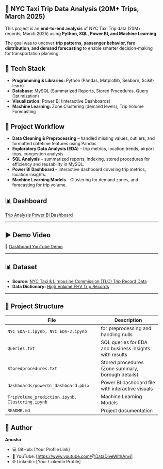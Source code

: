 ## 🚖 NYC Taxi Trip Data Analysis (20M+ Trips, March 2025)

This project is an **end-to-end analysis** of NYC Taxi Trip data (20M+ records, March 2025) using **Python, SQL, Power BI, and Machine Learning**.  

The goal was to uncover **trip patterns, passenger behavior, fare distribution, and demand forecasting** to enable smarter decision-making for transportation planning.

## 🔧 Tech Stack
- **Programming & Libraries:** Python (Pandas, Matplotlib, Seaborn, Scikit-learn)  
- **Database:** MySQL (Summarized Reports, Stored Procedures, Query Optimization)  
- **Visualization:** Power BI (Interactive Dashboards)  
- **Machine Learning:** Zone Clustering (demand levels), Trip Volume Forecasting  

## 📂 Project Workflow
- **Data Cleaning & Preprocessing** – handled missing values, outliers, and formatted datetime features using Pandas.  
- **Exploratory Data Analysis (EDA)** – trip metrics, location trends, airport trips, congestion analysis.  
- **SQL Analysis** – summarized reports, indexing, stored procedures for efficiency and reusability in MySQL.  
- **Power BI Dashboard** – interactive dashboard covering trip metrics, location insights.  
- **Machine Learning Models** – Clustering for demand zones, and forecasting for trip volume.  

## 📊 Dashboard 
[Trip Analysis Power BI Dashboard](https://app.powerbi.com/groups/me/reports/09ecd170-b1bf-4d5b-a95e-fdf2c507f0c6/e50c0942fa964830a51b?experience=power-bi)

---

## ▶️ Demo Video
🎥 [Dashboard YouTube Demo](https://www.youtube.com/watch?v=SHvaOIHxmbY)  

---

## 📊 Dataset
- **Source:** [NYC Taxi & Limousine Commission (TLC) Trip Record Data](https://www.nyc.gov/site/tlc/about/tlc-trip-record-data.page)  
- **Data Dictionary:** [High Volume FHV Trip Records](https://www.nyc.gov/assets/tlc/downloads/pdf/data_dictionary_trip_records_hvfhs.pdf)
---

##  📂 Project Structure

|         File                | Description |
|-----------------------------|-------------|
| `NYC EDA-1.ipynb, NYC EDA-2.ipynb`       | for preprocessing and handling nulls |
| `Queries.txt` | SQL queries for EDA and business insights with results |
| `Storedprocedures.txt`      | Stored procedures (Zone summary, borough details) |
| `dashboards/powerbi_dashboard.pbix`  | Power BI dashboard file with interactive visuals |
| `TripVolume_prediction.ipynb, Clustering.ipynb`  | Machine Learning Models |
| `README.md`                           | Project documentation |



## 👤 Author
**Anusha**  
- 💻 GitHub: [Your Profile Link]  
- 🎥 YouTube: [https://www.youtube.com/@DataDiveWithAnvi]  
- 🌐 LinkedIn: [Your LinkedIn Profile]  



